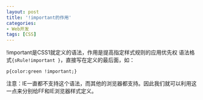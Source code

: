 ```yaml
---
layout: post
title: '!important的作用'
categories:
- Web开发
tags: [CSS]
---
```


!important是CSS1就定义的语法，作用是提高指定样式规则的应用优先权
语法格式`{sRule!important }`，直接写在定义的最后面，如：

    p{color:green !important;}

注意：IE一直都不支持这个语法，而其他的浏览器都支持。因此我们就可以利用这一点来分别给FF和IE浏览器样式定义。
